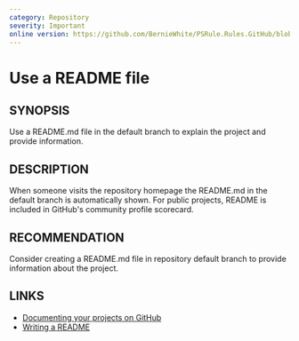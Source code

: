 ```yaml
---
category: Repository
severity: Important
online version: https://github.com/BernieWhite/PSRule.Rules.GitHub/blob/main/docs/rules/en/GitHub.Repo.Readme.md
---
```


# Use a README file

## SYNOPSIS

Use a README.md file in the default branch to explain the project and provide information.

## DESCRIPTION

When someone visits the repository homepage the README.md in the default branch is automatically shown.
For public projects, README is included in GitHub's community profile scorecard.

## RECOMMENDATION

Consider creating a README.md file in repository default branch to provide information about the project.

## LINKS

- [Documenting your projects on GitHub](https://guides.github.com/features/wikis/)
- [Writing a README](https://opensource.guide/starting-a-project/#writing-a-readme)
